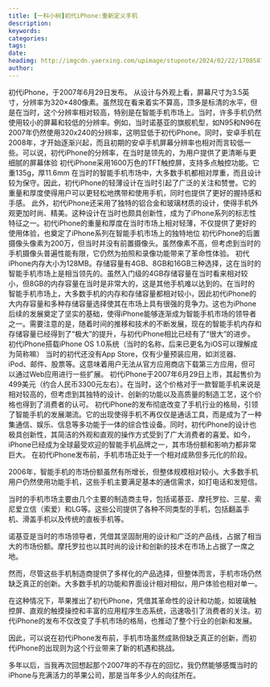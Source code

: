 ```yaml
---
title: [一科小树]初代iPhone:重新定义手机
description: 
keywords: 
categories: 
tags: 
date: 
headimg: http://imgcdn.yaerxing.com/upimage/stupnote/2024/02/22/1708587853_12009103_4417.jpg
author: 
---
```

初代iPhone，于2007年6月29日发布。
从设计与外观上看，屏幕尺寸为3.5英寸，分辨率为320×480像素。虽然现在看来着实不算高，顶多是标清的水平，但是在当时，这个分辨率相对较高，特别是在智能手机市场上。当时，许多手机仍然使用较小的屏幕和较低的分辨率。例如，当时诺基亚的旗舰机型，如N95和N96在2007年仍然使用320x240的分辨率，这明显低于初代iPhone。同时，安卓手机在2008年，才开始逐渐兴起，而且初期的安卓手机屏幕分辨率也相对而言较低一些。可以说，初代iPhone的分辨率，在当时是领先的，为用户提供了更清晰与更细腻的屏幕体验
初代iPhone采用1600万色的TFT触控屏，支持多点触控功能。它重135g，厚11.6mm
在当时的智能手机市场中，大多数手机都相对厚重，而且设计较为保守。因此，初代iPhone的轻薄设计在当时引起了广泛的关注和赞誉。它的重量和厚度使得用户可以更轻松地携带和使用手机，同时也提供了更好的握持感和手感。
此外，初代iPhone还采用了独特的铝合金和玻璃材质的设计，使得手机外观更加时尚、精美。这种设计在当时也颇具创新性，成为了iPhone系列的标志性特征之一。初代iPhone的重量和厚度在当时市场上相对轻薄，不仅提供了更好的使用体验，也奠定了iPhone系列在智能手机市场上的独特地位
初代iPhone的后置摄像头像素为200万，但当时并没有前置摄像头。虽然像素不高，但考虑到当时的手机摄像头普遍性能有限，它仍然为拍照和录像功能带来了革命性体验。
初代iPhone内存大小为128MB。存储容量有4GB、8GB和16GB三种选择，这在当时的智能手机市场上是相当领先的。虽然入门级的4GB存储容量在当时看来相对较小，但8GB的内存容量在当时是非常大的，这是其他手机难以达到的。在当时的智能手机市场上，大多数手机的内存和存储容量都相对较小，因此初代iPhone的大内存容量和多种存储容量选择使其在市场上具有很强的竞争力。这也为iPhone后续的发展奠定了坚实的基础，使得iPhone能够逐渐成为智能手机市场的领导者之一。需要注意的是，随着时间的推移和技术的不断发展，现在的智能手机内存和存储容量已经得到了“极大”的提升，与初代iPhone相比已经有了“很大”的进步。
初代iPhone搭载iPhone OS 1.0系统（当时的名称，后来已更名为iOS可以理解成为简称嘛）
当时的初代还没有App Store，仅有少量预装应用，如浏览器、iPod、邮件、股票等。这意味着用户无法从官方应用商店下载第三方应用，但可以通过Web应用进行一些扩展。
初代iPhone于2007年6月29日上市，其起售价为499美元（约合人民币3300元左右）。在当时，这个价格对于一款智能手机来说是相对较高的，但考虑到其独特的设计、创新的功能以及高质量的制造工艺，这个价格也得到了消费者的认可。
初代iPhone的发布彻底改变了手机行业的格局，引领了智能手机的发展潮流。它的出现使得手机不再仅仅是通话工具，而是成为了一种集通信、娱乐、信息等多功能于一体的综合性设备。同时，初代iPhone的设计也极具创新性，其简洁的外观和直观的操作方式受到了广大消费者的喜爱。如今，iPhone已经成为全球最受欢迎的智能手机品牌之一，其市场份额和影响力都非常巨大。
在初代iPhone发布前，手机市场正处于一个相对成熟但多元化的阶段。

2006年，智能手机的市场份额虽然有所增长，但整体规模相对较小。大多数手机用户仍然使用功能手机，这些手机主要满足基本的通信需求，如打电话和发短信。

当时的手机市场主要由几个主要的制造商主导，包括诺基亚、摩托罗拉、三星、索尼爱立信（索爱）和LG等。这些公司提供了各种不同类型的手机，包括翻盖手机、滑盖手机以及传统的直板手机等。

诺基亚是当时的市场领导者，凭借其坚固耐用的设计和广泛的产品线，占据了相当大的市场份额。摩托罗拉也以其时尚的设计和创新的技术在市场上占据了一席之地。

然而，尽管这些手机制造商提供了多样化的产品选择，但整体而言，手机市场仍然缺乏真正的创新。大多数手机的功能和界面设计相对相似，用户体验也相对单一。

在这种情况下，苹果推出了初代iPhone，凭借其革命性的设计和功能，如玻璃触控屏、直观的触摸操控和丰富的应用程序生态系统，迅速吸引了消费者的关注。初代iPhone的发布不仅改变了手机市场的格局，也推动了整个行业的创新和发展。

因此，可以说在初代iPhone发布前，手机市场虽然成熟但缺乏真正的创新，而初代iPhone的出现则为这个行业带来了新的机遇和挑战。

多年以后，当我再次回想起那个2007年的不存在的回忆，我仍然能够感慨当时的iPhone与充满活力的苹果公司，那是当年多少人的向往所在。